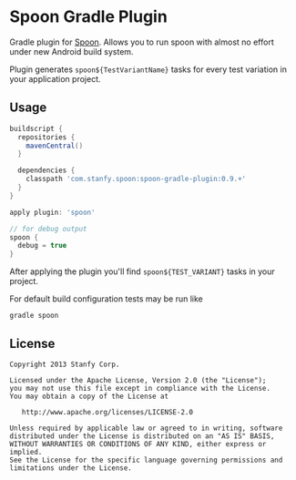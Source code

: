 Spoon Gradle Plugin
===================

Gradle plugin for [Spoon](https://github.com/square/spoon).
Allows you to run spoon with almost no effort under new Android build system.

Plugin generates `spoon${TestVariantName}` tasks for every test variation in your application project.

Usage
-----
```groovy
buildscript {
  repositories {
    mavenCentral()
  }

  dependencies {
    classpath 'com.stanfy.spoon:spoon-gradle-plugin:0.9.+'
  }
}

apply plugin: 'spoon'

// for debug output
spoon {
  debug = true
}
```

After applying the plugin you'll find `spoon${TEST_VARIANT}` tasks in your project.

For default build configuration tests may be run like
```
gradle spoon
```

License
-------

    Copyright 2013 Stanfy Corp.

    Licensed under the Apache License, Version 2.0 (the "License");
    you may not use this file except in compliance with the License.
    You may obtain a copy of the License at

       http://www.apache.org/licenses/LICENSE-2.0

    Unless required by applicable law or agreed to in writing, software
    distributed under the License is distributed on an "AS IS" BASIS,
    WITHOUT WARRANTIES OR CONDITIONS OF ANY KIND, either express or implied.
    See the License for the specific language governing permissions and
    limitations under the License.

